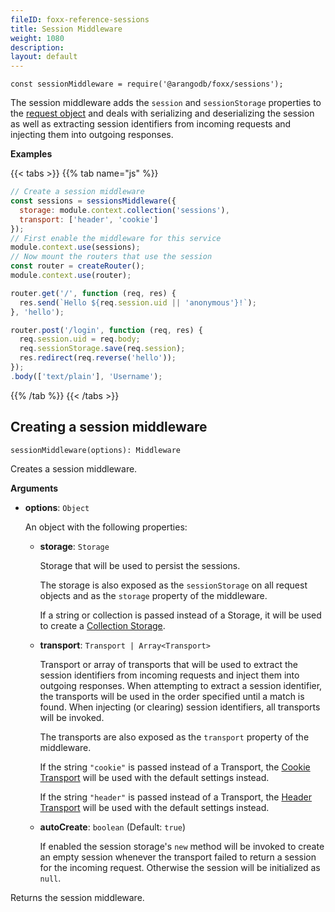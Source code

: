 ```yaml
---
fileID: foxx-reference-sessions
title: Session Middleware
weight: 1080
description: 
layout: default
---
```

`const sessionMiddleware = require('@arangodb/foxx/sessions');`

The session middleware adds the `session` and `sessionStorage` properties to
the [request object](../routers/foxx-reference-routers-request) and deals with serializing and
deserializing the session as well as extracting session identifiers from
incoming requests and injecting them into outgoing responses.

**Examples**

{{< tabs >}}
{{% tab name="js" %}}
```js
// Create a session middleware
const sessions = sessionsMiddleware({
  storage: module.context.collection('sessions'),
  transport: ['header', 'cookie']
});
// First enable the middleware for this service
module.context.use(sessions);
// Now mount the routers that use the session
const router = createRouter();
module.context.use(router);

router.get('/', function (req, res) {
  res.send(`Hello ${req.session.uid || 'anonymous'}!`);
}, 'hello');

router.post('/login', function (req, res) {
  req.session.uid = req.body;
  req.sessionStorage.save(req.session);
  res.redirect(req.reverse('hello'));
});
.body(['text/plain'], 'Username');
```
{{% /tab %}}
{{< /tabs >}}

## Creating a session middleware

`sessionMiddleware(options): Middleware`

Creates a session middleware.

**Arguments**

* **options**: `Object`

  An object with the following properties:

  * **storage**: `Storage`

    Storage that will be used to persist the sessions.

    The storage is also exposed as the `sessionStorage` on all request objects
    and as the `storage` property of the middleware.

    If a string or collection is passed instead of a Storage, it will be used
    to create a [Collection Storage](session-storages/foxx-reference-sessions-storages-collection).

  * **transport**: `Transport | Array<Transport>`

    Transport or array of transports that will be used to extract the session
    identifiers from incoming requests and inject them into outgoing responses.
    When attempting to extract a session identifier, the transports will be
    used in the order specified until a match is found. When injecting
    (or clearing) session identifiers, all transports will be invoked.

    The transports are also exposed as the `transport` property of the middleware.

    If the string `"cookie"` is passed instead of a Transport, the
    [Cookie Transport](session-transports/foxx-reference-sessions-transports-cookie) will be used with the default
    settings instead.

    If the string `"header"` is passed instead of a Transport, the
    [Header Transport](session-transports/foxx-reference-sessions-transports-header) will be used with the default
    settings instead.

  * **autoCreate**: `boolean` (Default: `true`)

    If enabled the session storage's `new` method will be invoked to create an
    empty session whenever the transport failed to return a session for the
    incoming request. Otherwise the session will be initialized as `null`.

Returns the session middleware.
